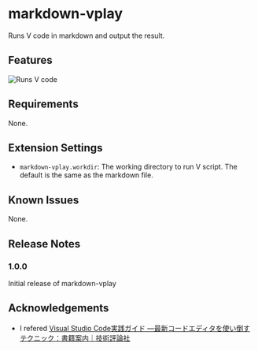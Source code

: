 # markdown-vplay

Runs V code in markdown and output the result.

## Features

![Runs V code](images/feature-runs-v-code.gif)

## Requirements

None.

## Extension Settings

* `markdown-vplay.workdir`: The working directory to run V script. The default is the same as the markdown file.

## Known Issues

None.

## Release Notes

### 1.0.0

Initial release of markdown-vplay

## Acknowledgements

* I refered [Visual Studio Code実践ガイド —最新コードエディタを使い倒すテクニック：書籍案内｜技術評論社](https://gihyo.jp/book/2020/978-4-297-11201-1)